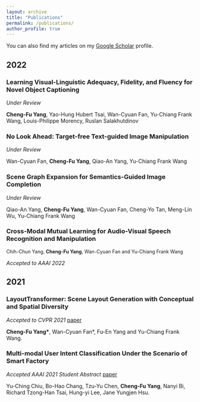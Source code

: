```yaml
---
layout: archive
title: "Publications"
permalink: /publications/
author_profile: true
---
```


 You can also find my articles on my [Google Scholar](https://scholar.google.com.tw/citations?hl=zh-TW&view_op=list_works&gmla=AJsN-F6xkDgwUinMUPcclzH8MvpfS73YI5T8bGf-6u8Cdd4dNoEosD0G1N2B4EULSA-maNBpiywVrDFa7uO5EFfzgYjgj6Uv6nydNcCHdKDvWZtjk_MN01Q&user=cJ5oowQAAAAJ) profile.

## 2022

### Learning Visual-Linguistic Adequacy, Fidelity, and Fluency for Novel Object Captioning
*Under Review*

**Cheng-Fu Yang**, Yao-Hung Hubert Tsai, Wan-Cyuan Fan, Yu-Chiang Frank Wang, Louis-Philippe Morency, Ruslan Salakhutdinov

### No Look Ahead: Target-free Text-guided Image Manipulation
*Under Review*

Wan-Cyuan Fan, **Cheng-Fu Yang**, Qiao-An Yang, Yu-Chiang Frank Wang

### Scene Graph Expansion for Semantics-Guided Image Completion
*Under Review*

Qiao-An Yang, **Cheng-Fu Yang**, Wan-Cyuan Fan, Cheng-Yo Tan, Meng-Lin Wu, Yu-Chiang Frank Wang

### Cross-Modal Mutual Learning for Audio-Visual Speech Recognition and Manipulation
<span style='font-size:0.9em'>Chih-Chun Yang, **Cheng-Fu Yang**, Wan-Cyuan Fan and Yu-Chiang Frank Wang</span>

*Accepted to AAAI 2022*



## 2021

### LayoutTransformer: Scene Layout Generation with Conceptual and Spatial Diversity
*Accepted to CVPR 2021* [paper](https://openaccess.thecvf.com/content/CVPR2021/html/Yang_LayoutTransformer_Scene_Layout_Generation_With_Conceptual_and_Spatial_Diversity_CVPR_2021_paper.html)

**Cheng-Fu Yang\***, Wan-Cyuan Fan\*, Fu-En Yang and Yu-Chiang Frank Wang.

### Multi-modal User Intent Classification Under the Scenario of Smart Factory
*Accepted AAAI 2021 Student Abstract* [paper](https://ojs.aaai.org/index.php/AAAI/article/view/17882)

Yu-Ching Chiu, Bo-Hao Chang, Tzu-Yu Chen, **Cheng-Fu Yang**, Nanyi Bi, Richard Tzong-Han Tsai, Hung-yi Lee, Jane Yungjen Hsu.
